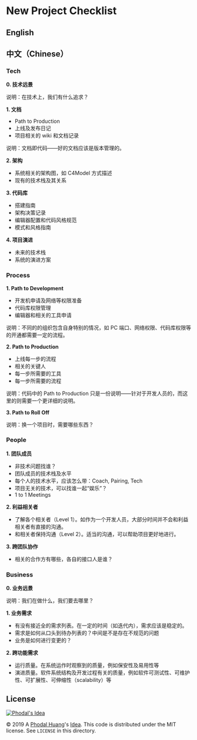 # New Project Checklist


## English



## 中文（Chinese）


### Tech

**0. 技术远景**

说明：在技术上，我们有什么追求？

**1. 文档**
 - Path to Production
 - 上线及发布日记
 - 项目相关的 wiki 和文档记录

说明：文档即代码——好的文档应该是版本管理的。

**2. 架构**
  - 系统相关的架构图，如 C4Model 方式描述
  - 现有的技术栈及其关系

**3. 代码库**
 - 搭建指南
 - 架构决策记录
 - 编辑器配置和代码风格规范
 - 模式和风格指南

**4. 项目演进**
 - 未来的技术栈
 - 系统的演进方案

### Process

**1. Path to Development**
 - 开发机申请及网络等权限准备
 - 代码库权限管理
 - 编辑器和相关的工具申请

说明：不同的的组织包含自身特别的情况，如 PC 端口、网络权限、代码库权限等的开通都需要一定的流程。

**2. Path to Production**
 - 上线每一步的流程
 - 相关的关键人
 - 每一步所需要的工具
 - 每一步所需要的流程

说明：代码中的 Path to Production 只是一份说明——针对于开发人员的，而这里的则需要一个更详细的说明。

**3. Path to Roll Off**
 
说明：换一个项目时，需要哪些东西？

### People

**1. 团队成员**
 - 非技术问题找谁？
 - 团队成员的技术栈及水平
 - 每个人的技术水平，应该怎么带：Coach, Pairing, Tech
 - 项目无关的技术，可以找谁一起“娱乐”？
 - 1 to 1 Meetings

**2. 利益相关者**
 - 了解各个相关者（Level 1）。如作为一个开发人员，大部分时间并不会和利益相关者有直接的沟通。
 - 和相关者保持沟通（Level 2）。适当的沟通，可以帮助项目更好地进行。

**3. 跨团队协作**
 - 相关的合作方有哪些，各自的接口人是谁？

### Business

**0. 业务远景**

说明：我们在做什么，我们要去哪里？

**1. 业务需求**
 - 有没有接近全的需求列表。在一定的时间（如迭代内），需求应该是稳定的。
 - 需求是如何从口头到待办列表的？中间是不是存在不规范的问题
 - 业务是如何进行变更的？

**2. 跨功能需求**
 - 运行质量。在系统运作时观察到的质量，例如保安性及易用性等
 - 演进质量。软件系统结构及开发过程有关的质量，例如软件可测试性、可维护性、可扩展性、可伸缩性（scalability）等

License
---

[![Phodal's Idea](http://brand.phodal.com/shields/idea-small.svg)](http://ideas.phodal.com/)

© 2019 A [Phodal Huang](https://www.phodal.com)'s [Idea](http://github.com/phodal/ideas).  This code is distributed under the MIT license. See `LICENSE` in this directory.
